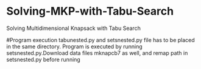 # Solving-MKP-with-Tabu-Search
Solving Multidimensional Knapsack with Tabu Search

#Program execution
tabunested.py and setsnested.py file has to be placed in the same directory. Program is executed by running setsnested.py.Download data files mknapcb7 as well, and remap path in setsnested.py before running
